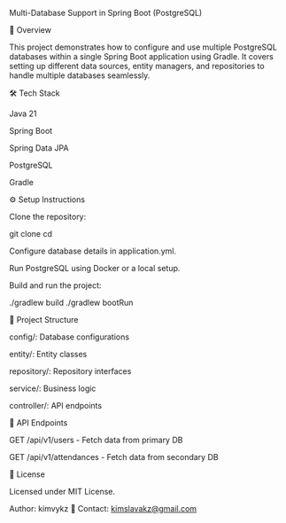 Multi-Database Support in Spring Boot (PostgreSQL)

📌 Overview

This project demonstrates how to configure and use multiple PostgreSQL databases within a single Spring Boot application using Gradle. It covers setting up different data sources, entity managers, and repositories to handle multiple databases seamlessly.

🛠️ Tech Stack

Java 21

Spring Boot

Spring Data JPA

PostgreSQL

Gradle

⚙️ Setup Instructions

Clone the repository:

git clone <repository-url>
cd <project-folder>

Configure database details in application.yml.

Run PostgreSQL using Docker or a local setup.

Build and run the project:

./gradlew build
./gradlew bootRun

📖 Project Structure

config/: Database configurations

entity/: Entity classes

repository/: Repository interfaces

service/: Business logic

controller/: API endpoints

📝 API Endpoints

GET /api/v1/users - Fetch data from primary DB

GET /api/v1/attendances - Fetch data from secondary DB

📜 License

Licensed under MIT License.

Author: kimvykz
📧 Contact: kimslavakz@gmail.com